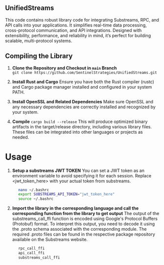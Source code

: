 ## UnifiedStreams
This code contains robust library code for integrating Substreams, RPC, and API calls into your applications. It simplifies real-time data processing, cross-protocol communication, and API integrations. Designed with extensibility, performance, and reliability in mind, it’s perfect for building scalable, multi-protocol systems.

## Compiling the Library

1. **Clone the Repository and Checkout in `main` Branch**  
   `git clone https://github.com/SentinelStrategies/UnifiedStreams.git `
   
3. **Install Rust and Cargo**
Ensure you have both the Rust compiler (rustc) and Cargo package manager installed and configured in your system PATH.

4. **Install OpenSSL and Related Dependencies**
Make sure OpenSSL and any necessary dependencies are correctly installed and recognized by your system.

5. **Compile**
`cargo build --release`
This will produce optimized binary artifacts in the target/release directory, including various library files. These files can be integrated into other languages or projects as needed.

# Usage

1. **Setup a substreams JWT TOKEN**
You can set a JWT token as an environment variable to avoid specifying it for each session. Replace <jwt_token_here> with your actual token from substreams.

```bash
      nano ~/.bashrc
      export SUBSTREAMS_API_TOKEN="jwt_token_here"
      source ~/.bashrc
```

2. **Import the library in the corresponding language and call the corresponding function from the library to get output**
   The output of the substreams_call_ffi function is encoded using Google's Protocol Buffers (Protobuf) format. To interpret this output, you need to decode it using the   .proto schema associated with the corresponding module. The required .proto files can be found in the respective package repository available on the Substreams website.

```bash
      rpc_call_ffi
      api_call_ffi
      substreams_call_ffi
```
